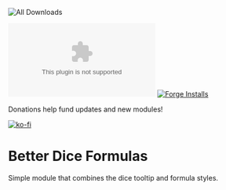 ![All Downloads](https://img.shields.io/github/downloads/jessev14/better-dice-tooltips/total?style=for-the-badge)

![Latest Release Download Count](https://img.shields.io/github/downloads/jessev14/better-dice-tooltips/latest/module.zip)
[![Forge Installs](https://img.shields.io/badge/dynamic/json?label=Forge%20Installs&query=package.installs&suffix=%25&url=https%3A%2F%2Fforge-vtt.com%2Fapi%2Fbazaar%2Fpackage%2Fbetter-dice-tooltips&colorB=4aa94a)](https://forge-vtt.com/bazaar#package=better-dice-tooltips)

Donations help fund updates and new modules!

[![ko-fi](https://ko-fi.com/img/githubbutton_sm.svg)](https://ko-fi.com/jessev14)

# Better Dice Formulas

Simple module that combines the dice tooltip and formula styles.

